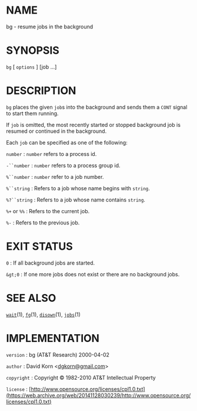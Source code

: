 # NAME

bg - resume jobs in the background

# SYNOPSIS

`bg` \[ `options` \] \[job ...\]

# DESCRIPTION

`bg` places the given `job`s into the background and sends them a
`CONT` signal to start them running.

If `job` is omitted, the most recently started or stopped background job
is resumed or continued in the background.

Each `job` can be specified as one of the following:

`number`
: `number` refers to a process id.

`-``number`
: `number` refers to a process group id.

`%``number`
: `number` refer to a job number.

`%``string`
: Refers to a job whose name begins with `string`.

`%?``string`
: Refers to a job whose name contains `string`.

`%+` or `%%`
: Refers to the current job.

`%-`
: Refers to the previous job.

# EXIT STATUS

`0`
: If all background jobs are started.

`&gt;0`
: If one more jobs does not exist or there are no background jobs.

# SEE ALSO

[`wait`](/web/20141128030239/http://www2.research.att.com/~astopen/man/man1/wait.html)(1),
[`fg`](/web/20141128030239/http://www2.research.att.com/~astopen/man/man1/fg.html)(1),
[`disown`](/web/20141128030239/http://www2.research.att.com/~astopen/man/man1/disown.html)(1),
[`jobs`](/web/20141128030239/http://www2.research.att.com/~astopen/man/man1/jobs.html)(1)

# IMPLEMENTATION

`version`
: bg (AT&T Research) 2000-04-02

`author`
: David Korn
    &lt;[dgkorn@gmail.com](https://web.archive.org/web/20141128030239/mailto:dgkorn@gmail.com)&gt;

`copyright`
: Copyright © 1982-2010 AT&T Intellectual Property

`license`
: [http://www.opensource.org/licenses/cpl1.0.txt](https://web.archive.org/web/20141128030239/http://www.opensource.org/licenses/cpl1.0.txt)


